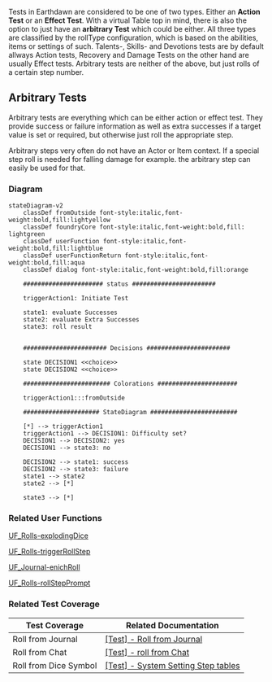 Tests in Earthdawn are considered to be one of two types. Either an **Action Test** or an **Effect Test**. With a virtual Table top in mind, there is also the option to just have an **arbitrary Test** which could be either. All three types are classified by the rollType configuration, which is based on the abilities, items or settings of such. Talents-, Skills- and Devotions tests are by default allways Action tests, Recovery and Damage Tests on the other hand are usually Effect tests. Arbitrary tests are neither of the above, but just rolls of a certain step number.

## Arbitrary Tests

Arbitrary tests are everything which can be either action or effect test. They provide success or failure information as well as extra successes if a target value is set or required, but otherwise just roll the appropriate step.

Arbitrary steps very often do not have an Actor or Item context. If a special step roll is needed for falling damage for example. the arbitrary step can easily be used for that. 

### Diagram
```mermaid
stateDiagram-v2
    classDef fromOutside font-style:italic,font-weight:bold,fill:lightyellow
    classDef foundryCore font-style:italic,font-weight:bold,fill: lightgreen
    classDef userFunction font-style:italic,font-weight:bold,fill:lightblue
    classDef userFunctionReturn font-style:italic,font-weight:bold,fill:aqua
    classDef dialog font-style:italic,font-weight:bold,fill:orange

    ###################### status #######################

    triggerAction1: Initiate Test

    state1: evaluate Successes
    state2: evaluate Extra Successes
    state3: roll result


    ####################### Decisions #######################

    state DECISION1 <<choice>>
    state DECISION2 <<choice>>

    ######################## Colorations ######################

    triggerAction1:::fromOutside

    ##################### StateDiagram ########################

    [*] --> triggerAction1
    triggerAction1 --> DECISION1: Difficulty set?
    DECISION1 --> DECISION2: yes
    DECISION1 --> state3: no

    DECISION2 --> state1: success
    DECISION2 --> state3: failure
    state1 --> state2
    state2 --> [*]

    state3 --> [*]
```

### Related User Functions

[UF_Rolls-explodingDice](../User%20Functions/UF_Rolls/UF_Rolls-explodingDice.md)

[UF_Rolls-triggerRollStep](../User%20Functions/UF_Rolls/UF_Rolls-triggerRollStep.md)

[UF_Journal-enichRoll](../User%20Functions/UF_Journal/UF_Journal-enichRoll.md)

[UF_Rolls-rollStepPrompt](../User%20Functions/UF_Rolls/UF_Rolls-rollStepPrompt.md)

### Related Test Coverage

| Test Coverage | Related Documentation |
|---------------|-----------------------|
| Roll from Journal | [[Test] - Roll from Journal](https://github.com/patrickmohrmann/earthdawn4eV2/issues/932) |
| Roll from Chat | [[Test] - roll from Chat](https://github.com/patrickmohrmann/earthdawn4eV2/issues/933) |
| Roll from Dice Symbol | [[Test] - System Setting Step tables](https://github.com/patrickmohrmann/earthdawn4eV2/issues/386) |


